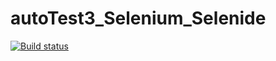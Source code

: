 # autoTest3_Selenium_Selenide

[![Build status  ](https://ci.appveyor.com/api/projects/status/f9f0i22eqhod2hnm?svg=true)](https://ci.appveyor.com/project/blackartqa/autotest3-selenium-selenide)
